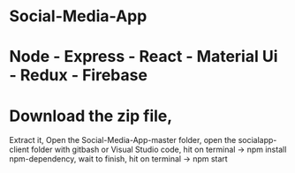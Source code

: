 # Social-Media-App
# Node - Express - React - Material Ui - Redux - Firebase
# Download the zip file,
Extract it,
Open the Social-Media-App-master folder,
open the socialapp-client folder with gitbash or Visual Studio code,
hit on terminal -> npm install npm-dependency,
wait to finish,
hit on terminal -> npm start
